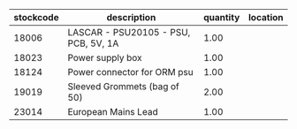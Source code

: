 |stockcode|description|quantity|location|
|---------|-----------|--------|--------|
|18006|LASCAR - PSU20105 - PSU, PCB, 5V, 1A|1.00||
|18023|Power supply box|1.00||
|18124|Power connector for ORM psu|1.00||
|19019|Sleeved Grommets (bag of 50)|2.00||
|23014|European Mains Lead|1.00||
